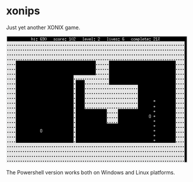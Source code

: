 # xonips

Just yet another XONIX game. 

![Screenshot](images/xonips.png)

The Powershell version works both on Windows and Linux platforms.
